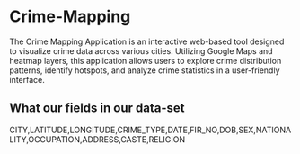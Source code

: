 # Crime-Mapping
The Crime Mapping Application is an interactive web-based tool designed to visualize crime data across various cities. Utilizing Google Maps and heatmap layers, this application allows users to explore crime distribution patterns, identify hotspots, and analyze crime statistics in a user-friendly interface.

## What our fields in our data-set

CITY,LATITUDE,LONGITUDE,CRIME_TYPE,DATE,FIR_NO,DOB,SEX,NATIONALITY,OCCUPATION,ADDRESS,CASTE,RELIGION

